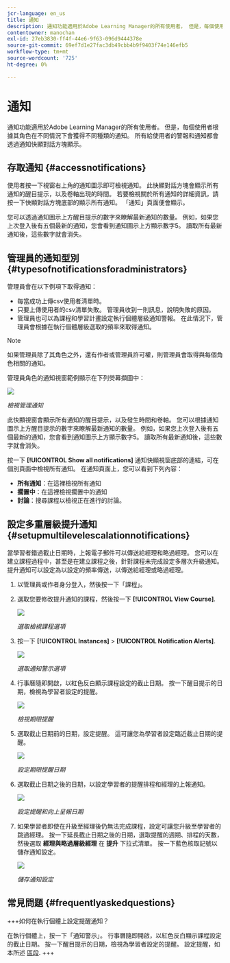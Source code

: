 ```yaml
---
jcr-language: en_us
title: 通知
description: 通知功能適用於Adobe Learning Manager的所有使用者。 但是，每個使用者根據其角色在不同情況下會獲得不同種類的通知。
contentowner: manochan
exl-id: 27eb3830-ff4f-44e6-9f63-096d9444378e
source-git-commit: 69ef7d1e27fac3db49cbb4b9f9403f74e146efb5
workflow-type: tm+mt
source-wordcount: '725'
ht-degree: 0%

---
```


# 通知

通知功能適用於Adobe Learning Manager的所有使用者。 但是，每個使用者根據其角色在不同情況下會獲得不同種類的通知。 所有給使用者的警報和通知都會透過通知快顯對話方塊顯示。

## 存取通知 {#accessnotifications}

使用者按一下視窗右上角的通知圖示即可檢視通知。 此快顯對話方塊會顯示所有通知的醒目提示，以及卷軸出現的時間。 若要檢視關於所有通知的詳細資訊，請按一下快顯對話方塊底部的顯示所有通知。 「通知」頁面便會顯示。

您可以透過通知圖示上方醒目提示的數字來瞭解最新通知的數量。 例如，如果您上次登入後有五個最新的通知，您會看到通知圖示上方顯示數字5。 讀取所有最新通知後，這些數字就會消失。

## 管理員的通知型別 {#typesofnotificationsforadministrators}

管理員會在以下例項下取得通知：

* 每當成功上傳csv使用者清單時。
* 只要上傳使用者的csv清單失敗。 管理員收到一則訊息，說明失敗的原因。
* 管理員也可以為課程和學習計畫設定執行個體層級通知警報。 在此情況下，管理員會根據在執行個體層級選取的頻率來取得通知。

>[!NOTE]
>
>如果管理員除了其角色之外，還有作者或管理員許可權，則管理員會取得與每個角色相關的通知。

管理員角色的通知視窗範例顯示在下列熒幕擷圖中：

![](assets/admin-notification.png)

*檢視管理通知*

此快顯視窗會顯示所有通知的醒目提示，以及發生時間和卷軸。 您可以根據通知圖示上方醒目提示的數字來瞭解最新通知的數量。 例如，如果您上次登入後有五個最新的通知，您會看到通知圖示上方顯示數字5。 讀取所有最新通知後，這些數字就會消失。

按一下 **[!UICONTROL Show all notifications]** 通知快顯視窗底部的連結，可在個別頁面中檢視所有通知。 在通知頁面上，您可以看到下列內容：

* **所有通知**：在這裡檢視所有通知
* **擱置中**：在這裡檢視擱置中的通知
* **討論**：搜尋課程以檢視正在進行的討論。

## 設定多重層級提升通知 {#setupmultilevelescalationnotifications}

當學習者錯過截止日期時，上報電子郵件可以傳送給經理和略過經理。 您可以在建立課程過程中，甚至是在建立課程之後，針對課程未完成設定多層次升級通知。 提升通知可以設定為以設定的頻率傳送，以傳送給經理或略過經理。

1. 以管理員或作者身分登入，然後按一下「課程」。
1. 選取您要修改提升通知的課程，然後按一下 **[!UICONTROL View Course]**.

   ![](assets/view-courses.png)

   *選取檢視課程選項*

1. 按一下 **[!UICONTROL Instances]** > **[!UICONTROL Notification Alerts]**.

   ![](assets/notification-alert.png)

   *選取通知警示選項*

1. 行事曆隨即開啟，以紅色反白顯示課程設定的截止日期。 按一下醒目提示的日期，檢視為學習者設定的提醒。

   ![](assets/deadline-calender.png)

   *檢視期限提醒*

1. 選取截止日期前的日期，設定提醒。 這可讓您為學習者設定臨近截止日期的提醒。

   ![](assets/deadline-reminder.png)

   *設定期限提醒日期*

1. 選取截止日期之後的日期，以設定學習者的提醒排程和經理的上報通知。

   ![](assets/set-reminders-andescalation.png)

   *設定提醒和向上呈報日期*

1. 如果學習者即使在升級至經理後仍無法完成課程，設定可讓您升級至學習者的跳過經理。 按一下延長截止日期之後的日期，選取提醒的週期、排程的天數，然後選取 **經理與略過層級經理** 在 **提升** 下拉式清單。 按一下藍色核取記號以儲存通知設定。

   ![](assets/reminder-to-managerandskipmanager.png)

   *儲存通知設定*

## 常見問題 {#frequentlyaskedquestions}

+++如何在執行個體上設定提醒通知？

在執行個體上，按一下「通知警示」。 行事曆隨即開啟，以紅色反白顯示課程設定的截止日期。 按一下醒目提示的日期，檢視為學習者設定的提醒。 設定提醒，如本所述 [區段](user-notifications.md#Setupmultilevelescalationnotifications).
+++
